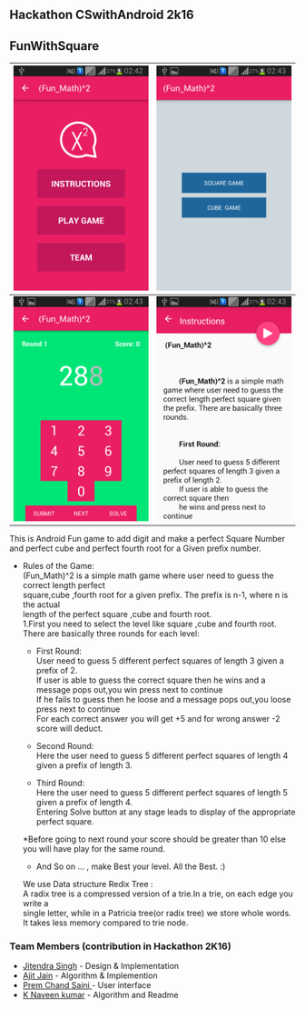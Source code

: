 ## Hackathon CSwithAndroid 2k16
 
## FunWithSquare

  
| ![](Screenshot_2017-01-14-02-42-59.png) | ![](Screenshot_2017-01-14-02-43-04.png)  |
|-------------------------------------------|--------------------------------------------|
| ![](Screenshot_2017-01-14-02-43-20.png) | ![](Screenshot_2017-01-14-02-43-55.png)  | 
   

This is Android Fun game to add digit and make a perfect Square Number and perfect cube and perfect fourth root  for a  Given prefix number.
 
* Rules of the Game:<br/>
    (Fun_Math)^2 is a simple math game where user need to guess the correct length perfect<br/>
    square,cube ,fourth root for a  given prefix. The prefix is n-1, where n is the actual<br/>
    length of the perfect square ,cube and fourth root.<br/>
    1.First you need to select the level like square ,cube and fourth root.</br>
 There are basically three rounds for each level:<br/>
   * First Round:<br/>
     User need to guess 5 different perfect squares of length 3 given a prefix of 2.<br/>
     If user is able to guess the correct square then he wins and a message pops out,you win press next to continue<br/>
     If he fails to guess then he loose and a message pops out,you loose press next to continue <br/>
     For each correct answer you will get +5 and for wrong answer -2 score will deduct.</br>

  * Second Round:<br/>
    Here the user need to guess 5 different perfect squares of length 4 given a prefix of length 3.<br/>

  * Third Round:<br/>
    Here the user need to guess 5 different perfect squares of length 5 given a prefix of length 4.<br/>
    Entering Solve button at any stage leads to display of the appropriate perfect square.<br/>
    
  *Before going to next round your score should be greater than 10 else you will have play for the same round.
 
  * And So on ...  , make Best your level. All the Best. :)<br/>
 
   We use Data structure Redix Tree :<br/>
     A radix tree is a compressed version of a trie.In a trie, on each edge you write a<br/> 
     single letter, while in a Patricia tree(or radix tree) we store whole words.<br/>
     It takes less memory compared to trie node.
### Team Members (contribution in Hackathon 2K16)

* [Jitendra Singh](https://github.com/jsroyal) - Design & Implementation
* [Ajit Jain](https://github.com/ajit1515ajit) - Algorithm & Implemention
* [Prem Chand Saini ](https://github.com/pcsaini) - User interface 
* [K Naveen kumar](https://github.com/naveen) - Algorithm and Readme    

